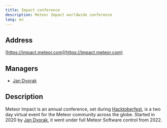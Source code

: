 ```yaml
---
title: Impact conference
description: Meteor Impact worldwide conference
lang: en
---
```


## Address
[https://impact.meteor.com](https://impact.meteor.com)

## Managers
* [Jan Dvorak](https://github.com/sponsors/StorytellerCZ)

## Description
Meteor Impact is an annual conference, set during [Hacktoberfest](https://hacktoberfest.digitalocean.com/), is a two day virtual event for the Meteor community across the globe. Started in 2020 by [Jan Dvorak](https://github.com/sponsors/StorytellerCZ), it went under full Meteor Software control from 2022.
